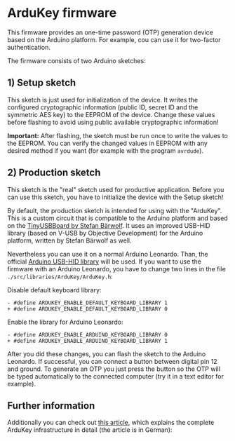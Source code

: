# ArduKey firmware

This firmware provides an one-time password (OTP) generation device based on the
Arduino platform. For example, cou can use it for two-factor authentication.

The firmware consists of two Arduino sketches:

## 1) Setup sketch

This sketch is just used for initialization of the device. It writes the
configured cryptographic information (public ID, secret ID and the symmetric AES
key) to the EEPROM of the device. Change these values before flashing to avoid
using public available cryptographic information!

**Important:** After flashing, the sketch must be run once to write the values to
the EEPROM. You can verify the changed values in EEPROM with any desired method
if you want (for example with the program `avrdude`).

## 2) Production sketch

This sketch is the "real" sketch used for productive application. Before you can
use this sketch, you have to initialize the device with the Setup sketch!

By default, the production sketch is intended for using with the "ArduKey". This
is a custom circuit that is compatible to the Arduino platform and based on the
[TinyUSBBoard by Stefan Bärwolf](http://matrixstorm.com/avr/tinyusbboard). It
uses an improved USB-HID library (based on V-USB by Objective Development) for
the Arduino platform, written by Stefan Bärwolf as well.

Nevertheless you can use it on a normal Arduino Leonardo. Than, the official
[Arduino USB-HID library](https://www.arduino.cc/en/Reference/MouseKeyboard) will
be used. If you want to use the firmware with an Arduino Leonardo, you have to
change two lines in the file `./src/libraries/ArduKey/ArduKey.h`:

Disable default keyboard library:

    - #define ARDUKEY_ENABLE_DEFAULT_KEYBOARD_LIBRARY 1
    + #define ARDUKEY_ENABLE_DEFAULT_KEYBOARD_LIBRARY 0

Enable the library for Arduino Leonardo:

    - #define ARDUKEY_ENABLE_ARDUINO_KEYBOARD_LIBRARY 0
    + #define ARDUKEY_ENABLE_ARDUINO_KEYBOARD_LIBRARY 1

After you did these changes, you can flash the sketch to the Arduino Leonardo.
If successful, you can connect a button between digital pin 12 and ground. To
generate an OTP you just press the button so the OTP will be typed automatically
to the connected computer (try it in a text editor for example).

## Further information

Additionally you can check out [this article](https://sicherheitskritisch.de/2015/06/ardukey-otp-generator-fuer-zweifaktor-authentifizierung-2fa-mit-arduino/), which explains the complete ArduKey infrastructure in detail (the article is in German):

